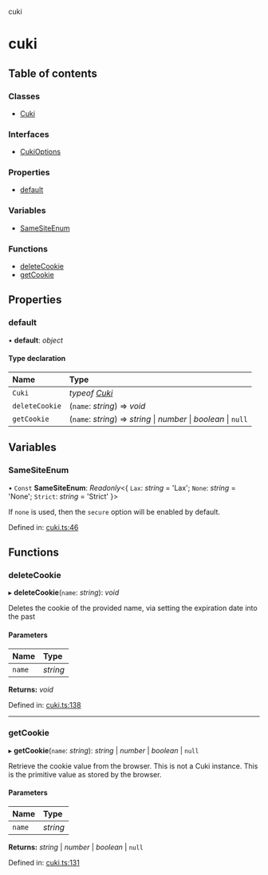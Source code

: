 cuki

# cuki

## Table of contents

### Classes

- [Cuki](classes/cuki.md)

### Interfaces

- [CukiOptions](interfaces/cukioptions.md)

### Properties

- [default](README.md#default)

### Variables

- [SameSiteEnum](README.md#samesiteenum)

### Functions

- [deleteCookie](README.md#deletecookie)
- [getCookie](README.md#getcookie)

## Properties

### default

• **default**: *object*

#### Type declaration

| Name | Type |
| :------ | :------ |
| `Cuki` | *typeof* [*Cuki*](classes/cuki.md) |
| `deleteCookie` | (`name`: *string*) => *void* |
| `getCookie` | (`name`: *string*) => *string* \| *number* \| *boolean* \| ``null`` |

## Variables

### SameSiteEnum

• `Const` **SameSiteEnum**: *Readonly*<{ `Lax`: *string* = 'Lax'; `None`: *string* = 'None'; `Strict`: *string* = 'Strict' }\>

If `none` is used, then the `secure` option will be enabled by default.

Defined in: [cuki.ts:46](https://github.com/shmolf/cuki/blob/9153dc1/src/cuki.ts#L46)

## Functions

### deleteCookie

▸ **deleteCookie**(`name`: *string*): *void*

Deletes the cookie of the provided name, via setting the expiration date into the past

#### Parameters

| Name | Type |
| :------ | :------ |
| `name` | *string* |

**Returns:** *void*

Defined in: [cuki.ts:138](https://github.com/shmolf/cuki/blob/9153dc1/src/cuki.ts#L138)

___

### getCookie

▸ **getCookie**(`name`: *string*): *string* \| *number* \| *boolean* \| ``null``

Retrieve the cookie value from the browser.
This is not a Cuki instance. This is the primitive value as stored by the browser.

#### Parameters

| Name | Type |
| :------ | :------ |
| `name` | *string* |

**Returns:** *string* \| *number* \| *boolean* \| ``null``

Defined in: [cuki.ts:131](https://github.com/shmolf/cuki/blob/9153dc1/src/cuki.ts#L131)
